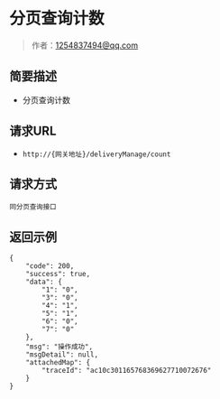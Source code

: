 # 分页查询计数

> 作者：1254837494@qq.com

## 简要描述

-  分页查询计数

## 请求URL
- ` http://{网关地址}/deliveryManage/count `
  
## 请求方式
    同分页查询接口

## 返回示例 

``` 
{
    "code": 200,
    "success": true,
    "data": {
        "1": "0",
        "3": "0",
        "4": "1",
        "5": "1",
        "6": "0",
        "7": "0"
    },
    "msg": "操作成功",
    "msgDetail": null,
    "attachedMap": {
        "traceId": "ac10c301165768369627710072676"
    }
}
```